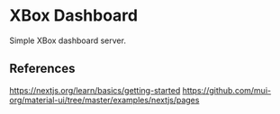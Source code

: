 # XBox Dashboard

Simple XBox dashboard server.

## References

https://nextjs.org/learn/basics/getting-started
https://github.com/mui-org/material-ui/tree/master/examples/nextjs/pages
